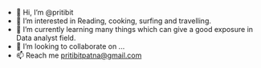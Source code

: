 - 👋 Hi, I’m @pritibit
- 👀 I’m interested in Reading, cooking, surfing and travelling.
- 🌱 I’m currently learning many things which can give a good exposure in Data analyst field.
- 💞️ I’m looking to collaborate on ...
- 📫 Reach me pritibitpatna@gmail.com 

<!---
pritibit/pritibit is a ✨ special ✨ repository because its `README.md` (this file) appears on your GitHub profile.
You can click the Preview link to take a look at your changes.
--->
